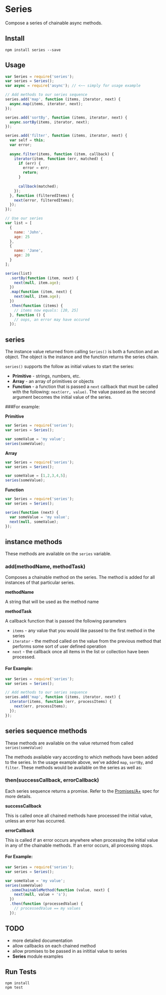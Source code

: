 # Series

Compose a series of chainable async methods.

## Install

```
npm install series --save
```

## Usage

```js
var Series = require('series');
var series = Series();
var async = require('async'); // <~~ simply for usage example

// Add methods to our series sequence
series.add('map', function (items, iterator, next) {
  async.map(items, iterator, next);
});

series.add('sortBy', function (items, iterator, next) {
  async.sortBy(items, iterator, next);
});

series.add('filter', function (items, iterator, next) {
  var self = this;
  var error;
  
  async.filter(items, function (item, callback) {
    iterator(item, function (err, matched) {
      if (err) {
        error = err;
        return;
      }
      
      callback(matched);
    });
  }, function (filteredItems) {
    next(error, filteredItems);
  });
});

// Use our series
var list = [
  {
    name: 'John',
    age: 25
  },
  {
    name: 'Jane',
    age: 20
  }
];

series(list)
  .sortBy(function (item, next) {
    next(null, item.age);
  })
  .map(function (item, next) {
    next(null, item.age);
  })
  .then(function (items) {
    // items now equals: [20, 25]
  }, function () {
    // oops, an error may have occured
  });
```

## series

The instance value returned from calling `Series()` is both a function and an object. The object is the instance and the function returns the series chain.

`series()` supports the follow as initial values to start the series:

* **Primitive** - strings, numbers, etc.
* **Array** - an array of primitives or objects
* **Function** - a function that is passed a `next` callback that must be called with the following: `next(err, value)`. The value passed as the second argument becomes the initial value of the series.

###For example:

**Primitive**

```js
var Series = require('series');
var series = Series();

var someValue = 'my value';
series(someValue);
```

**Array**

```js
var Series = require('series');
var series = Series();

var someValue = [1,2,3,4,5];
series(someValue);
```

**Function**

```js
var Series = require('series');
var series = Series();

series(function (next) {
  var someValue = 'my value';
  next(null, someValue);
});
```

## instance methods

These methods are available on the `series` variable.

### add(methodName, methodTask)

Composes a chainable method on the series. The method is added for all instances of that particular series.

**methodName**

A string that will be used as the method name

**methodTask**

A callback function that is passed the following parameters

* `items` - any value that you would like passed to the first method in the series
* `iterator` - the method called on the value from the previous method that performs some sort of user defined operation
* `next` - the callback once all items in the list or collection have been processed.

#### For Example:

```js
var Series = require('series');
var series = Series();

// Add methods to our series sequence
series.add('map', function (items, iterator, next) {
  iterator(items, function (err, processItems) {
    next(err, processItems);
  });
});
```

## series sequence methods

These methods are available on the value returned from called `series(someValue)`

The methods available vary according to which methods have been added to the series. In the usage example above, we've added `map`, `sortBy`, and `filter`. These methods would be available on the series as well as:

### then(successCallback, errorCallback)

Each series sequence returns a promise. Refer to the [Promises/A+](http://promises-aplus.github.io/promises-spec/) spec for more details.

**successCallback**

This is called once all chained methods have processed the initial value, unless an error has occurred.

**errorCallback**

This is called if an error occurs anywhere when processing the initial value in any of the chainable methods. If an error occurs, all processing stops.

#### For Example:

```js
var Series = require('series');
var series = Series();

var someValue = 'my value';
series(someValue)
  .someChainableMethod(function (value, next) {
    next(null, value + 's');
  })
  .then(function (processedValue) {
    // processedValue == my values
  });
```

## TODO

* more detailed documentation
* allow callbacks on each chained method
* allow promises to be passed in as inititial value to series
* **Series** module examples


## Run Tests

```
npm install
npm test
```
